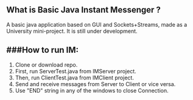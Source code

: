 What is Basic Java Instant Messenger ?
---------
A basic java application based on GUI and Sockets+Streams, made as a University mini-project. It is still under development.

###How to run IM:
---------

1. Clone or download repo.
2. First, run ServerTest.java from IMServer project.
3. Then, run ClientTest.java from IMClient project.
4. Send and receive messages from Server to Client or vice versa.
5. Use "END" string in any of the windows to close Connection.
